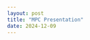 ```yaml
---
layout: post
title: "MPC Presentation"
date: 2024-12-09
---
```


<object data="../pdfs/Ryan_Mauery_final_paper.pdf" width="1000" height="1000" type='application/pdf'></object>
